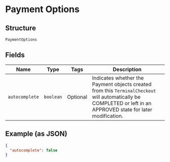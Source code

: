 
# Payment Options

## Structure

`PaymentOptions`

## Fields

| Name | Type | Tags | Description |
|  --- | --- | --- | --- |
| `autocomplete` | `boolean` | Optional | Indicates whether the Payment objects created from this `TerminalCheckout` will automatically be<br>COMPLETED or left in an APPROVED state for later modification. |

## Example (as JSON)

```json
{
  "autocomplete": false
}
```

